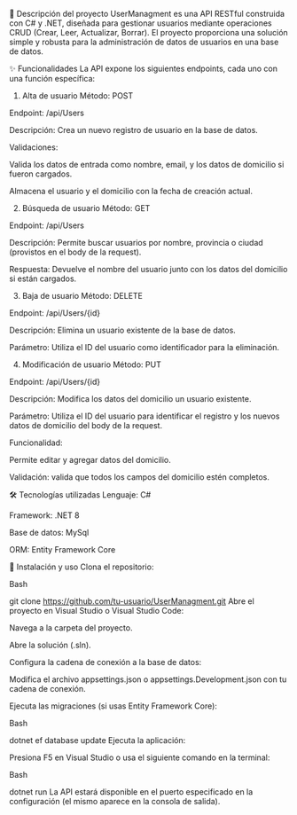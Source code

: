 ﻿📝 Descripción del proyecto
UserManagment es una API RESTful construida con C# y .NET, diseñada para gestionar usuarios mediante operaciones CRUD (Crear, Leer, Actualizar, Borrar). El proyecto proporciona una solución simple y robusta para la administración de datos de usuarios en una base de datos.

✨ Funcionalidades
La API expone los siguientes endpoints, cada uno con una función específica:

1. Alta de usuario
Método: POST

Endpoint: /api/Users

Descripción: Crea un nuevo registro de usuario en la base de datos.

Validaciones:

Valida los datos de entrada como nombre, email, y los datos de domicilio si fueron cargados.

Almacena el usuario y el domicilio con la fecha de creación actual.

2. Búsqueda de usuario
Método: GET

Endpoint: /api/Users

Descripción: Permite buscar usuarios por nombre, provincia o ciudad (provistos en el body de la request).

Respuesta: Devuelve el nombre del usuario junto con los datos del domicilio si están cargados.

3. Baja de usuario
Método: DELETE

Endpoint: /api/Users/{id}

Descripción: Elimina un usuario existente de la base de datos.

Parámetro: Utiliza el ID del usuario como identificador para la eliminación.

4. Modificación de usuario
Método: PUT

Endpoint: /api/Users/{id}

Descripción: Modifica los datos del domicilio un usuario existente.

Parámetro: Utiliza el ID del usuario para identificar el registro y los nuevos datos de domicilio del body de la request.

Funcionalidad:

Permite editar y agregar datos del domicilio.

Validación: valida que todos los campos del domicilio estén completos.

🛠️ Tecnologías utilizadas
Lenguaje: C#

Framework: .NET 8

Base de datos: MySql

ORM: Entity Framework Core

🚀 Instalación y uso
Clona el repositorio:

Bash

git clone https://github.com/tu-usuario/UserManagment.git
Abre el proyecto en Visual Studio o Visual Studio Code:

Navega a la carpeta del proyecto.

Abre la solución (.sln).

Configura la cadena de conexión a la base de datos:

Modifica el archivo appsettings.json o appsettings.Development.json con tu cadena de conexión.

Ejecuta las migraciones (si usas Entity Framework Core):

Bash

dotnet ef database update
Ejecuta la aplicación:

Presiona F5 en Visual Studio o usa el siguiente comando en la terminal:

Bash

dotnet run
La API estará disponible en el puerto especificado en la configuración (el mismo aparece en la consola de salida).